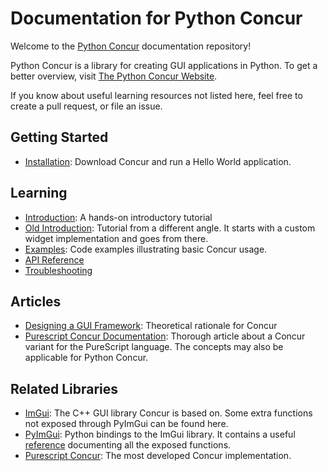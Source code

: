 
# Documentation for Python Concur

Welcome to the [Python Concur](https://github.com/potocpav/python-concur) documentation repository!

Python Concur is a library for creating GUI applications in Python. To get a better overview, visit [The Python Concur Website](https://potocpav.github.io/python-concur-docs/homepage.html).

If you know about useful learning resources not listed here, feel free to create a pull request, or file an issue.

## Getting Started

* [Installation](https://github.com/potocpav/python-concur#installation):
Download Concur and run a Hello World application.

## Learning

* [Introduction](Introduction.md): A hands-on introductory tutorial
* [Old Introduction](Widgets.md): Tutorial from a different angle. It starts with a custom widget implementation and goes from there.
* [Examples](https://github.com/potocpav/python-concur/tree/master/examples): Code examples illustrating basic Concur usage.
* [API Reference](https://potocpav.github.io/python-concur-docs/master/)
* [Troubleshooting](Troubleshooting.md)

## Articles

* [Designing a GUI Framework](https://potocpav.github.io/programming/2020/05/01/designing-a-gui-framework.html): Theoretical rationale for Concur
* [Purescript Concur Documentation](https://github.com/ajnsit/concur-documentation/blob/master/README.md): Thorough article about a Concur variant for the PureScript language. The concepts may also be applicable for Python Concur.

## Related Libraries

* [ImGui](https://github.com/ocornut/imgui): The C++ GUI library Concur is based on. Some extra functions not exposed through PyImGui can be found here.
* [PyImGui](https://github.com/swistakm/pyimgui): Python bindings to the ImGui library. It contains a useful [reference](https://pyimgui.readthedocs.io/en/latest/reference/imgui.core.html) documenting all the exposed functions.
* [Purescript Concur](https://github.com/purescript-concur/purescript-concur-react): The most developed Concur implementation.
